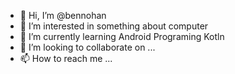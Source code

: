 - 👋 Hi, I’m @bennohan
- 👀 I’m interested in something about computer
- 🌱 I’m currently learning Android Programing Kotln
- 💞️ I’m looking to collaborate on ...
- 📫 How to reach me ...

<!---
bennohan/bennohan is a ✨ special ✨ repository because its `README.md` (this file) appears on your GitHub profile.
You can click the Preview link to take a look at your changes.
--->
